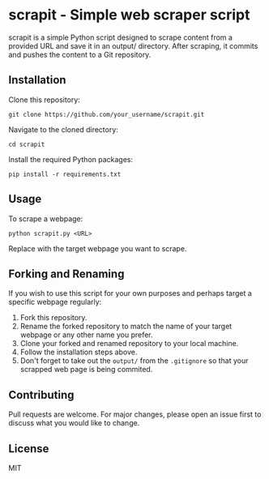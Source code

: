 # scrapit - Simple web scraper script

scrapit is a simple Python script designed to scrape content from a provided URL and save it in an output/ directory. After scraping, it commits and pushes the content to a Git repository.

## Installation

Clone this repository:

```
git clone https://github.com/your_username/scrapit.git
```

Navigate to the cloned directory:

```
cd scrapit
```

Install the required Python packages:

```
pip install -r requirements.txt
```

## Usage

To scrape a webpage:

```
python scrapit.py <URL>
```

Replace <URL> with the target webpage you want to scrape.

## Forking and Renaming

If you wish to use this script for your own purposes and perhaps target a specific webpage regularly:

1. Fork this repository.
2. Rename the forked repository to match the name of your target webpage or any other name you prefer.
3. Clone your forked and renamed repository to your local machine.
4. Follow the installation steps above.
5. Don't forget to take out the `output/` from the `.gitignore` so that your scrapped web page is being commited.

## Contributing

Pull requests are welcome. For major changes, please open an issue first to discuss what you would like to change.

## License

MIT
